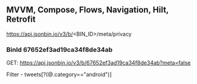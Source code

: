 ## MVVM, Compose, Flows, Navigation, Hilt, Retrofit

https://api.jsonbin.io/v3/b/<BIN_ID>/meta/privacy


### BinId 67652ef3ad19ca34f8de34ab 


GET:  https://api.jsonbin.io/v3/b/67652ef3ad19ca34f8de34ab?meta=false


Filter - tweets[?(@.category=="android")]

